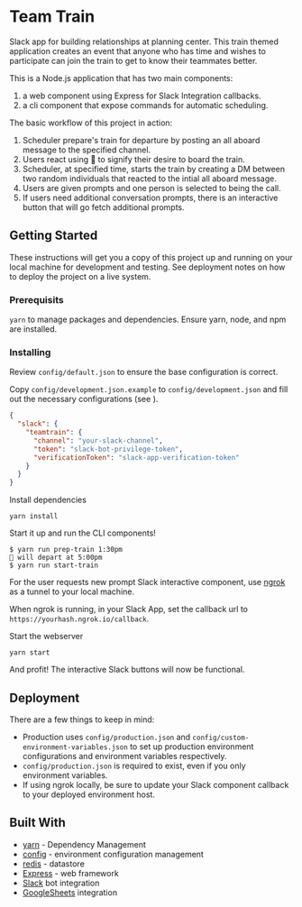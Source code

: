 # Team Train

Slack app for building relationships at planning center. This train themed application creates an event that anyone who has time and wishes to participate can join the train to get to know their teammates better.

This is a Node.js application that has two main components:

1. a web component using Express for Slack Integration callbacks.
2. a cli component that expose commands for automatic scheduling.

The basic workflow of this project in action:

1. Scheduler prepare's train for departure by posting an all aboard message to the specified channel.
1. Users react using :ticket: to signify their desire to board the train.
1. Scheduler, at specified time, starts the train by creating a DM between two random individuals that reacted to the intial all aboard message.
1. Users are given prompts and one person is selected to being the call.
1. If users need additional conversation prompts, there is an interactive button that will go fetch additional prompts.

## Getting Started

These instructions will get you a copy of this project up and running on your local machine for development and testing. See deployment notes on how to deploy the project on a live system.

### Prerequisits

`yarn` to manage packages and dependencies. Ensure yarn, node, and npm are installed.

### Installing

Review `config/default.json` to ensure the base configuration is correct.

Copy `config/development.json.example` to `config/development.json` and fill out the necessary configurations (see ).

```json
{
  "slack": {
    "teamtrain": {
      "channel": "your-slack-channel",
      "token": "slack-bot-privilege-token",
      "verificationToken": "slack-app-verification-token"
    }
  }
}
```

Install dependencies

```shell
yarn install
```

Start it up and run the CLI components!

```shell
$ yarn run prep-train 1:30pm
🚂 will depart at 5:00pm
$ yarn run start-train
```

For the user requests new prompt Slack interactive component, use [ngrok](https://ngrok.com/) as a tunnel to your local machine.

When ngrok is running, in your Slack App, set the callback url to `https://yourhash.ngrok.io/callback`.

Start the webserver

```shell
yarn start
```

And profit! The interactive Slack buttons will now be functional.

## Deployment

There are a few things to keep in mind:

- Production uses `config/production.json` and `config/custom-environment-variables.json` to set up production environment configurations and environment variables respectively.
- `config/production.json` is required to exist, even if you only environment variables.
- If using ngrok locally, be sure to update your Slack component callback to your deployed environment host.

## Built With

- [yarn](https://yarnpkg.com/) - Dependency Management
- [config](https://www.npmjs.com/package/config) - environment configuration management
- [redis](https://www.npmjs.com/package/redis) - datastore
- [Express](https://www.npmjs.com/package/express) - web framework
- [Slack](https://slack.com) bot integration
- [GoogleSheets](https://developers.google.com/sheets/api/) integration
